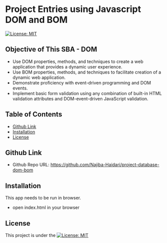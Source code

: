 # Project Entries using Javascript DOM and BOM
[![License: MIT](https://img.shields.io/badge/License-MIT-yellow.svg)](https://opensource.org/licenses/MIT)

## Objective of This SBA - DOM

- Use DOM properties, methods, and techniques to create a web application that provides a
dynamic user experience.
- Use BOM properties, methods, and techniques to facilitate creation of a dynamic web
application.
- Demonstrate proficiency with event-driven programming and DOM events.
- Implement basic form validation using any combination of built-in HTML validation attributes
and DOM-event-driven JavaScript validation.

## Table of Contents 

  - [Github Link](#deployed-link)
  - [Installation](#installation)
  - [License](#license)


## Github Link
- Github Repo URL: https://github.com/Najiba-Haidari/project-database-dom-bom

## Installation
This app needs to be run in browser.
* open index.html in your browser
  
## License
This project is under the [![License: MIT](https://img.shields.io/badge/License-MIT-yellow.svg)](https://opensource.org/licenses/MIT)

